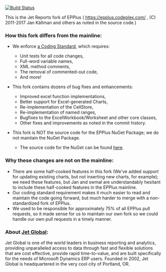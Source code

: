 [![Build Status](https://jetreports.visualstudio.com/Jet/_apis/build/status/EPPlus/EPPlus-CI?branchName=master)](https://jetreports.visualstudio.com/Jet/_build/latest?definitionId=16&branchName=master)
 
 
 This is the Jet Reports fork of EPPlus ( https://epplus.codeplex.com/ , (C) 2011-2017 Jan Källman and others as noted in the source code.)

### How this fork differs from the mainline:
* We enforce [a Coding Standard](https://github.com/jetreports/EPPlus/wiki/Coding-Standard), which requires:
	* Unit tests for all code changes,
	* Full-word variable names,
	* XML method comments,
	* The removal of commented-out code,
	* And more!
	    
	
* This fork contains dozens of bug fixes and enhancements:
	* Improved excel function implementations,
	* Better support for Excel-generated Charts,
	* Re-implementation of the CellStore,
	* Re-implementation of named ranges,
	* Bugfixes to the ExcelWorkbook/Worksheet and other core classes,
	* Other fixes and improvements as noted in the commit history.
* This fork is NOT the source code for the EPPlus NuGet Package; we do not maintain the NuGet Package.
	* The source code for the NuGet can be found [here](https://epplus.codeplex.com/).

### Why these changes are not on the mainline:
* There are some half-cooked features in this fork (We've added support for updating existing charts, but not inserting new charts, for example); we need these features, but Jan and swmal are understandably hesitant to include these half-cooked features in the EPPlus mainline. 
* Our coding standard requirement makes it much easier to read and maintain the code going forward, but much harder to merge with a non-standardized fork of EPPlus.
* We used to be responsible for approximately 75% of all EPPlus pull requests, so it made sense for us to maintain our own fork so we could handle our own pull requests in a timely manner. 

### About [Jet Global](https://www.jetglobal.com/):
Jet Global is one of the world leaders in business reporting and analytics, providing unparalleled access to data through fast and flexible solutions that are cost effective, provide rapid time-to-value, and are built specifically for the needs of Microsoft Dynamics ERP users. Founded in 2002, Jet Global is headquartered in the very cool city of Portland, OR.
